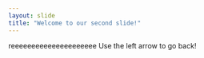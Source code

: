 ```yaml
---
layout: slide
title: "Welcome to our second slide!"
---
```

reeeeeeeeeeeeeeeeeeeee
Use the left arrow to go back!
